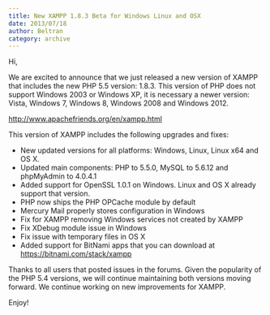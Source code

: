 ```yaml
---
title: New XAMPP 1.8.3 Beta for Windows Linux and OSX
date: 2013/07/18
author: Beltran
category: archive
---
```


Hi,

We are excited to announce that we just released a new version of XAMPP that includes the new PHP 5.5 version: 1.8.3. This version of PHP does not support Windows 2003 or Windows XP, it is necessary a newer version: Vista, Windows 7, Windows 8, Windows 2008 and Windows 2012.

<!-- m --><a class="postlink" href="http://www.apachefriends.org/en/xampp.html">http://www.apachefriends.org/en/xampp.html</a><!-- m -->

This version of XAMPP includes the following upgrades and fixes:

- New updated versions for all platforms: Windows, Linux, Linux x64 and OS X.
- Updated main components: PHP to 5.5.0, MySQL to 5.6.12 and phpMyAdmin to 4.0.4.1
- Added support for OpenSSL 1.0.1 on Windows. Linux and OS X already support that version.
- PHP now ships the PHP OPCache module by default
- Mercury Mail properly stores configuration in Windows
- Fix for XAMPP removing Windows services not created by XAMPP
- Fix XDebug module issue in Windows
- Fix issue with temporary files in OS X
- Added support for BitNami apps that you can download at <!-- m --><a class="postlink" href="https://bitnami.com/stack/xampp">https://bitnami.com/stack/xampp</a><!-- m -->

Thanks to all users that posted issues in the forums. Given the popularity of the PHP 5.4 versions, we will continue maintaining both versions moving forward. We continue working on new improvements for XAMPP.

Enjoy!
